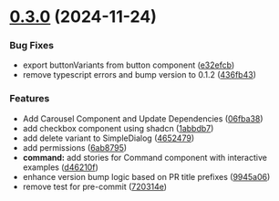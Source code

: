 # [0.3.0](https://github.com/ycc-im/ui-components/compare/0.2.1...0.3.0) (2024-11-24)


### Bug Fixes

* export buttonVariants from button component ([e32efcb](https://github.com/ycc-im/ui-components/commit/e32efcbd3c2ff6dc142d8af22f2a7697f6c066dd))
* remove typescript errors and bump version to 0.1.2 ([436fb43](https://github.com/ycc-im/ui-components/commit/436fb4376b77a8b78b185ce84f2b5fd61a4594be))


### Features

* Add Carousel Component and Update Dependencies ([06fba38](https://github.com/ycc-im/ui-components/commit/06fba38d388934272afa21f435d541f6060d90ac))
* add checkbox component using shadcn ([1abbdb7](https://github.com/ycc-im/ui-components/commit/1abbdb7d7f156eb2f6f9fc3e72be3ee100599384))
* add delete variant to SimpleDialog ([4652479](https://github.com/ycc-im/ui-components/commit/4652479e50504552b60cadc46efac378f3547a57))
* add permissions ([6ab8795](https://github.com/ycc-im/ui-components/commit/6ab87950f9bd91e9fdb000035f3466145e4ea156))
* **command:** add stories for Command component with interactive examples ([d46210f](https://github.com/ycc-im/ui-components/commit/d46210fe739bdbdc7ae02e9f5cacaa6db7a9eb1b))
* enhance version bump logic based on PR title prefixes ([9945a06](https://github.com/ycc-im/ui-components/commit/9945a062f7a1b988ac42c23f1187e39b95b141e1))
* remove test for pre-commit ([720314e](https://github.com/ycc-im/ui-components/commit/720314e73fc4bc8ab47b7f8915afa5ecdd1cef21))



